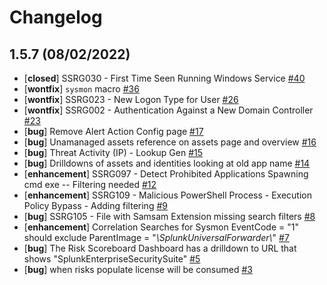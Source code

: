 # Changelog

## 1.5.7 (08/02/2022)
- [**closed**] SSRG030 - First Time Seen Running Windows Service [#40](https://github.com/spicosolutions/thepeoplessiem/issues/40)
- [**wontfix**] `sysmon` macro  [#36](https://github.com/spicosolutions/thepeoplessiem/issues/36)
- [**wontfix**] SSRG023 - New Logon Type for User [#26](https://github.com/spicosolutions/thepeoplessiem/issues/26)
- [**wontfix**] SSRG002 - Authentication Against a New Domain Controller [#23](https://github.com/spicosolutions/thepeoplessiem/issues/23)
- [**bug**] Remove Alert Action Config page [#17](https://github.com/spicosolutions/thepeoplessiem/issues/17)
- [**bug**] Unamanaged assets  reference on assets page and overview [#16](https://github.com/spicosolutions/thepeoplessiem/issues/16)
- [**bug**] Threat Activity (IP) - Lookup Gen [#15](https://github.com/spicosolutions/thepeoplessiem/issues/15)
- [**bug**] Drilldowns of assets and identities looking at old app name [#14](https://github.com/spicosolutions/thepeoplessiem/issues/14)
- [**enhancement**] SSRG097 - Detect Prohibited Applications Spawning cmd exe -- Filtering needed [#12](https://github.com/spicosolutions/thepeoplessiem/issues/12)
- [**enhancement**] SSRG109 - Malicious PowerShell Process - Execution Policy Bypass - Adding filtering [#9](https://github.com/spicosolutions/thepeoplessiem/issues/9)
- [**bug**] SSRG105 - File with Samsam Extension missing search filters [#8](https://github.com/spicosolutions/thepeoplessiem/issues/8)
- [**enhancement**] Correlation Searches for Sysmon EventCode = "1" should exclude ParentImage = "*\\SplunkUniversalForwarder\\*" [#7](https://github.com/spicosolutions/thepeoplessiem/issues/7)
- [**bug**] The Risk Scoreboard Dashboard has a drilldown to URL that shows "SplunkEnterpriseSecuritySuite" [#5](https://github.com/spicosolutions/thepeoplessiem/issues/5)
- [**bug**] when risks populate license will be consumed  [#3](https://github.com/spicosolutions/thepeoplessiem/issues/3)

